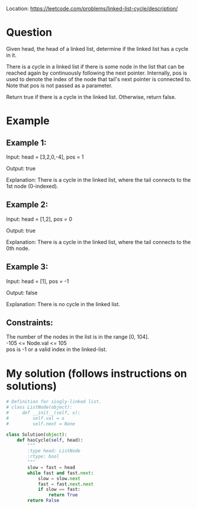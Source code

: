 Location: https://leetcode.com/problems/linked-list-cycle/description/
# Question
Given head, the head of a linked list, determine if the linked list has a cycle in it.

There is a cycle in a linked list if there is some node in the list that can be reached again by continuously following the next pointer. Internally, pos is used to denote the index of the node that tail's next pointer is connected to. Note that pos is not passed as a parameter.

Return true if there is a cycle in the linked list. Otherwise, return false.

 
# Example

## Example 1:

Input: head = [3,2,0,-4], pos = 1

Output: true

Explanation: There is a cycle in the linked list, where the tail connects to the 1st node (0-indexed).

## Example 2:

Input: head = [1,2], pos = 0

Output: true

Explanation: There is a cycle in the linked list, where the tail connects to the 0th node.

## Example 3:

Input: head = [1], pos = -1

Output: false

Explanation: There is no cycle in the linked list.
 

## Constraints:

The number of the nodes in the list is in the range [0, 104].\
-105 <= Node.val <= 105\
pos is -1 or a valid index in the linked-list.
 

# My solution (follows instructions on solutions)
```python
# Definition for singly-linked list.
# class ListNode(object):
#     def __init__(self, x):
#         self.val = x
#         self.next = None

class Solution(object):
    def hasCycle(self, head):
        """
        :type head: ListNode
        :rtype: bool
        """
        slow = fast = head
        while fast and fast.next:
            slow = slow.next
            fast = fast.next.next
            if slow == fast:
                return True
        return False
```
